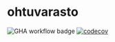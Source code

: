 # ohtuvarasto

![GHA workflow badge](https://github.com/Lepardi/ohtuvarasto/workflows/CI/badge.svg)
[![codecov](https://codecov.io/gh/Lepardi/ohtuvarasto/branch/main/graph/badge.svg?token=VF0GK2JLUH)](https://codecov.io/gh/Lepardi/ohtuvarasto)
